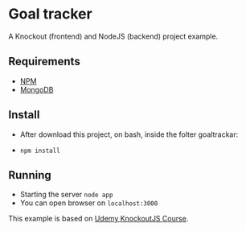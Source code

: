 # Goal tracker

A Knockout (frontend) and NodeJS (backend) project example.

## Requirements
- [NPM](https://www.npmjs.com/)
- [MongoDB](https://www.mongodb.com/)

## Install

- After download this project, on bash, inside the folter goaltrackar:
* `npm install`

## Running

- Starting the server `node app`
- You can open browser on `localhost:3000`

This example is based on [Udemy KnockoutJS Course](https://www.udemy.com/learn-knockout-js-framework-from-groundup/).
